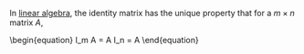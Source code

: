 In [linear algebra](./), the identity matrix has the unique property that for a $m \times n$ matrix $A$,

\begin{equation}
I_m A = A I_n  = A
\end{equation}